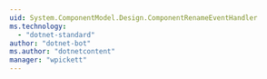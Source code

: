 ```yaml
---
uid: System.ComponentModel.Design.ComponentRenameEventHandler
ms.technology: 
  - "dotnet-standard"
author: "dotnet-bot"
ms.author: "dotnetcontent"
manager: "wpickett"
---
```

